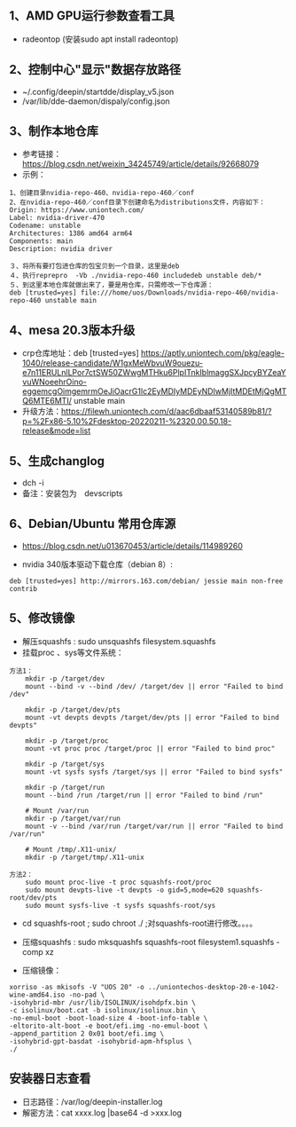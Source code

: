 ## 1、AMD GPU运行参数查看工具
* radeontop (安装sudo apt install radeontop)

## 2、控制中心"显示"数据存放路径
* ~/.config/deepin/startdde/display_v5.json
* /var/lib/dde-daemon/dispaly/config.json

## 3、制作本地仓库
* 参考链接：https://blog.csdn.net/weixin_34245749/article/details/92668079
* 示例：
```
1、创建目录nvidia-repo-460、nvidia-repo-460／conf
2、在nvidia-repo-460／conf目录下创建命名为distributions文件，内容如下：
Origin: https://www.uniontech.com/
Label: nvidia-driver-470
Codename: unstable
Architectures: 1386 amd64 arm64
Components: main
Description: nvidia driver

３、将所有要打包进仓库的包宝贝到一个目录，这里是deb
４、执行reprepro  -Vb ./nvidia-repo-460 includedeb unstable deb/*
５、到这里本地仓库就做出来了，要是用仓库，只需修改一下仓库源：
deb [trusted=yes] file:///home/uos/Downloads/nvidia-repo-460/nvidia-repo-460 unstable main

```

## 4、mesa 20.3版本升级
* crp仓库地址：deb  [trusted=yes] https://aptly.uniontech.com/pkg/eagle-1040/release-candidate/W1gxMeWbvuW9ouezu-e7n11ERULnlLPor7ctSW50ZWwgMTHku6PlpITnkIblmaggSXJpcyBYZeaYvuWNoeehrOino-eggemcgOimgemrmOeJiOacrG1lc2EyMDIyMDEyNDIwMjItMDEtMjQgMTQ6MTE6MTI/  unstable main
* 升级方法：https://filewh.uniontech.com/d/aac6dbaaf53140589b81/?p=%2Fx86-5.10%2Fdesktop-20220211-%2320.00.50.18-release&mode=list

## 5、生成changlog
* dch -i 
* 备注：安装包为　devscripts

## 6、Debian/Ubuntu 常用仓库源
* https://blog.csdn.net/u013670453/article/details/114989260

* nvidia 340版本驱动下载仓库（debian 8）:
```
deb [trusted=yes] http://mirrors.163.com/debian/ jessie main non-free contrib
```

## 5、修改镜像
* 解压squashfs : sudo unsquashfs filesystem.squashfs
* 挂载proc 、sys等文件系统：
```
方法1：
    mkdir -p /target/dev
    mount --bind -v --bind /dev/ /target/dev || error "Failed to bind /dev"

    mkdir -p /target/dev/pts
    mount -vt devpts devpts /target/dev/pts || error "Failed to bind devpts"

    mkdir -p /target/proc
    mount -vt proc proc /target/proc || error "Failed to bind proc"

    mkdir -p /target/sys
    mount -vt sysfs sysfs /target/sys || error "Failed to bind sysfs"

    mkdir -p /target/run
    mount --bind /run /target/run || error "Failed to bind /run"

    # Mount /var/run
    mkdir -p /target/var/run
    mount -v --bind /var/run /target/var/run || error "Failed to bind /var/run"

    # Mount /tmp/.X11-unix/
    mkdir -p /target/tmp/.X11-unix

方法2：
    sudo mount proc-live -t proc squashfs-root/proc
    sudo mount devpts-live -t devpts -o gid=5,mode=620 squashfs-root/dev/pts
    sudo mount sysfs-live -t sysfs squashfs-root/sys
```

* cd squashfs-root ; sudo chroot ./ ;对squashfs-root进行修改。。。。

* 压缩squashfs  : sudo mksquashfs squashfs-root filesystem1.squashfs -comp xz

* 压缩镜像：
```
xorriso -as mkisofs -V "UOS 20" -o ../uniontechos-desktop-20-e-1042-wine-amd64.iso -no-pad \
-isohybrid-mbr /usr/lib/ISOLINUX/isohdpfx.bin \
-c isolinux/boot.cat -b isolinux/isolinux.bin \
-no-emul-boot -boot-load-size 4 -boot-info-table \
-eltorito-alt-boot -e boot/efi.img -no-emul-boot \
-append_partition 2 0x01 boot/efi.img \
-isohybrid-gpt-basdat -isohybrid-apm-hfsplus \
./
```

## 安装器日志查看
* 日志路径：/var/log/deepin-installer.log
* 解密方法：cat xxxx.log |base64 -d >xxx.log 